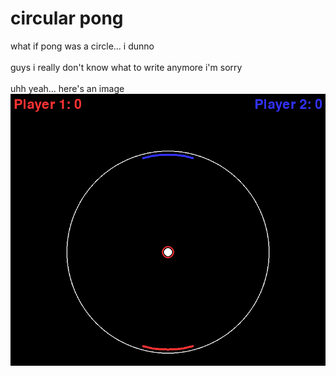 # circular pong

what if pong was a circle... i dunno
</br>
</br>
guys i really don't know what to write anymore i'm sorry
</br>
</br>
uhh yeah... here's an image
</br>
![image](./__project_image__/image.png)
